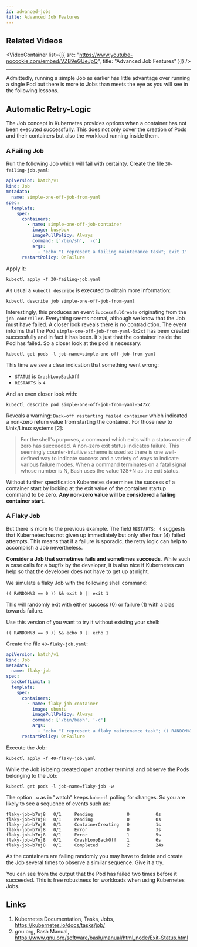 ```yaml
---
id: advanced-jobs
title: Advanced Job Features
---
```


## Related Videos

<VideoContainer
  list={[{
    src: "https://www.youtube-nocookie.com/embed/VZB9eGUeJpQ",
    title: "Advanced Job Features"
  }]}
/>

---

Admittedly, running a simple Job as earlier has little advantage over running a single Pod but there is more to Jobs than meets the eye as you will see in the following lessons.

## Automatic Retry-Logic

The Job concept in Kubernetes provides options when a container has not been executed successfully. This does not only cover the creation of Pods and their containers but also the workload running inside them.

### A Failing Job

Run the following Job which will fail with certainty. Create the file `30-failing-job.yaml`:

```yaml
apiVersion: batch/v1
kind: Job
metadata:
  name: simple-one-off-job-from-yaml
spec:
  template:
    spec:
      containers:
        - name: simple-one-off-job-container
          image: busybox
          imagePullPolicy: Always
          command: ['/bin/sh', '-c']
          args:
            - 'echo "I represent a failing maintenance task"; exit 1'
      restartPolicy: OnFailure
```

Apply it:

    kubectl apply -f 30-failing-job.yaml

As usual a `kubectl describe` is executed to obtain more information:

    kubectl describe job simple-one-off-job-from-yaml

Interestingly, this produces an event `SuccessfulCreate` originating from the `job-controller`. Everything seems normal, although we know that the Job must have failed. A closer look reveals there is no contradiction. The event informs that the Pod `simple-one-off-job-from-yaml-5x2xt` has been created successfully and in fact it has been. It's just that the container inside the Pod has failed. So a closer look at the pod is necessary:

    kubectl get pods -l job-name=simple-one-off-job-from-yaml

This time we see a clear indication that something went wrong:

- `STATUS` is `CrashLoopBackOff`
- `RESTARTS` is `4`

And an even closer look with:

    kubectl describe pod simple-one-off-job-from-yaml-547xc

Reveals a warning: `Back-off restarting failed container` which indicated a non-zero return value from starting the container. For those new to Unix/Linux systems [2]:

> For the shell's purposes, a command which exits with a status code of zero has succeeded. A non-zero exit status indicates failure. This seemingly counter-intuitive scheme is used so there is one well-defined way to indicate success and a variety of ways to indicate various failure modes. When a command terminates on a fatal signal whose number is N, Bash uses the value 128+N as the exit status.

Without further specification Kubernetes determines the success of a container start by looking at the exit value of the container startup command to be zero. **Any non-zero value will be considered a failing container start**.

### A Flaky Job

But there is more to the previous example. The field `RESTARTS: 4` suggests that Kubernetes has not given up immediately but only after four (4) failed attempts. This means that if a failure is sporadic, the retry logic can help to accomplish a Job nevertheless.

**Consider a Job that sometimes fails and sometimes succeeds**. While such a case calls for a bugfix by the developer, it is also nice if Kubernetes can help so that the developer does not have to get up at night.

We simulate a flaky Job with the following shell command:

    (( RANDOM%3 == 0 )) && exit 0 || exit 1

This will randomly exit with either success (0) or failure (1) with a bias towards failure.

Use this version of you want to try it without existing your shell:

    (( RANDOM%3 == 0 )) && echo 0 || echo 1

Create the file `40-flaky-job.yaml`:

```yaml
apiVersion: batch/v1
kind: Job
metadata:
  name: flaky-job
spec:
  backoffLimit: 5
  template:
    spec:
      containers:
        - name: flaky-job-container
          image: ubuntu
          imagePullPolicy: Always
          command: ['/bin/bash', '-c']
          args:
            - 'echo "I represent a flaky maintenance task"; (( RANDOM%3 == 0 )) && exit 0 || exit 1'
      restartPolicy: OnFailure
```

Execute the Job:

    kubectl apply -f 40-flaky-job.yaml

While the Job is being created open another terminal and observe the Pods belonging to the Job:

    kubectl get pods -l job-name=flaky-job -w

The option `-w` as in "watch" keeps `kubectl` polling for changes. So you are likely to see a sequence of events such as:

    flaky-job-b7nj8   0/1     Pending             0          0s
    flaky-job-b7nj8   0/1     Pending             0          0s
    flaky-job-b7nj8   0/1     ContainerCreating   0          1s
    flaky-job-b7nj8   0/1     Error               0          3s
    flaky-job-b7nj8   0/1     Error               1          5s
    flaky-job-b7nj8   0/1     CrashLoopBackOff    1          6s
    flaky-job-b7nj8   0/1     Completed           2          24s

As the containers are failing randomly you may have to delete and create the Job several times to observe a similar sequence. Give it a try.

You can see from the output that the Pod has failed two times before it succeeded. This is free robustness for workloads when using Kubernetes Jobs.

## Links

1. Kubernetes Documentation, Tasks, Jobs, https://kubernetes.io/docs/tasks/job/
2. gnu.org, Bash Manual, https://www.gnu.org/software/bash/manual/html_node/Exit-Status.html

